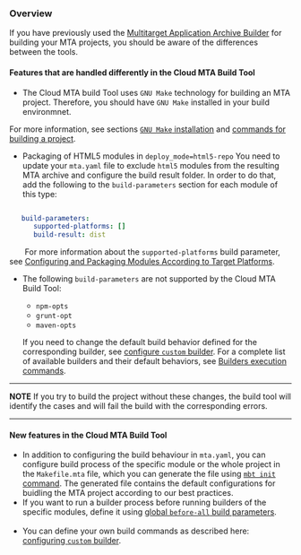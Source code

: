 ### Overview
If you have previously used the [Multitarget Application Archive Builder](https://help.sap.com/viewer/58746c584026430a890170ac4d87d03b/Cloud/en-US/ba7dd5a47b7a4858a652d15f9673c28d.html) for building your MTA projects, you should be aware of the differences between the tools.


#### Features that are handled differently in the Cloud MTA Build Tool

* The Cloud MTA build Tool uses `GNU Make` technology for building an MTA project. Therefore, you should have `GNU Make` installed in your build environmnet. 

For more information, see sections [`GNU Make` installation](makefile.md) and [commands for building a project](usage.md#how-to-build-an-mta-archive-from-the-project-sources). 
&nbsp;
* Packaging of HTML5 modules in `deploy_mode=html5-repo`
You need to update your `mta.yaml` file to exclude `html5` modules from the resulting MTA archive and configure the build result folder. In order to do that, add the following to the `build-parameters` section for each  module of this type:

```yaml

   build-parameters:
      supported-platforms: []
      build-result: dist
```
&nbsp;&nbsp;&nbsp;&nbsp;&nbsp;&nbsp; For more information about the `supported-platforms` build parameter, see [Configuring and Packaging Modules According to Target Platforms](configuration.md#configuring-and-packaging-modules-according-to-target-platforms).


* The following `build-parameters` are not supported by the Cloud MTA Build Tool: <ul><li>`npm-opts`<li>`grunt-opt`<li>`maven-opts`</ul>

  If you need to change the default build behavior defined for the corresponding builder, see [configure `custom` builder](configuration.md#configuring-the-custom-builder). For a complete list of available builders and their default behaviors, see [Builders execution commands](https://github.com/SAP/cloud-mta-build-tool/blob/master/configs/builder_type_cfg.yaml).
  
---
**NOTE**
If you try to build the project without these changes, the build tool will identify the cases and will fail the build with the corresponding errors.

---

#### New features in the Cloud MTA Build Tool

* In addition to configuring the build behaviour in `mta.yaml`, you can configure build process of the specific module or the whole project in the `Makefile.mta` file, which you can generate the file using [`mbt init` command](usage.md#cloud-mta-build-tool-commands). The generated file contains the default configurations for buidling the MTA project according to our best practices.
&nbsp;&nbsp;
* If you want to run a builder process before running builders of the specific modules, define it using [global `before-all` build parameters](configuration.md#configuring-global-build).  
&nbsp; 
* You can define your own build commands as described here: [configuring `custom` builder](configuration.md#configuring-the-custom-builder). 
&nbsp; 


